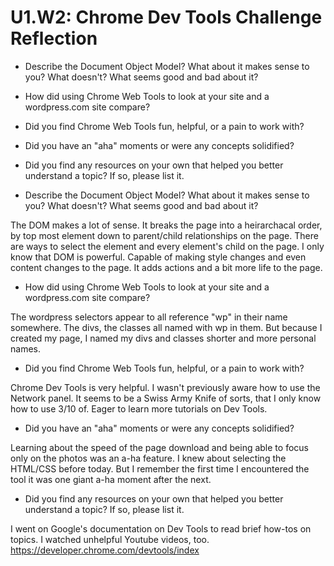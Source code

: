 # U1.W2: Chrome Dev Tools Challenge Reflection

* Describe the Document Object Model? What about it makes sense to you? What doesn't? What seems good and bad about it?
* How did using Chrome Web Tools to look at your site and a wordpress.com site compare?
* Did you find Chrome Web Tools fun, helpful, or a pain to work with?
* Did you have an "aha" moments or were any concepts solidified?
* Did you find any resources on your own that helped you better understand a topic? If so, please list it.



* Describe the Document Object Model? What about it makes sense to you? What doesn't? What seems good and bad about it?

The DOM makes a lot of sense. It breaks the page into a heirarchacal order, by top most element down to parent/child relationships on the page. There are ways to select the element and every element's child on the page.
I only know that DOM is powerful. Capable of making style changes and even content changes to the page. It adds actions and a bit more life to the page.

* How did using Chrome Web Tools to look at your site and a wordpress.com site compare?

The wordpress selectors appear to all reference "wp" in their name somewhere. The divs, the classes all named with wp in them. But because I created my page, I named my divs and classes shorter and more personal names.

* Did you find Chrome Web Tools fun, helpful, or a pain to work with?

Chrome Dev Tools is very helpful. I wasn't previously aware how to use the Network panel. It seems to be a Swiss Army Knife of sorts, that I only know how to use 3/10 of. Eager to learn more tutorials on Dev Tools.

* Did you have an "aha" moments or were any concepts solidified?

Learning about the speed of the page download and being able to focus only on the photos was an a-ha feature. I knew about selecting the HTML/CSS before today. But I remember the first time I encountered the tool it was one giant a-ha moment after the next.

* Did you find any resources on your own that helped you better understand a topic? If so, please list it.

I went on Google's documentation on Dev Tools to read brief how-tos on topics. I watched unhelpful Youtube videos, too.
https://developer.chrome.com/devtools/index
